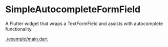 # SimpleAutocompleteFormField

A Flutter widget that wraps a TextFormField and assists with autocomplete functionality.

[./example/main.dart](./example/main.dart)